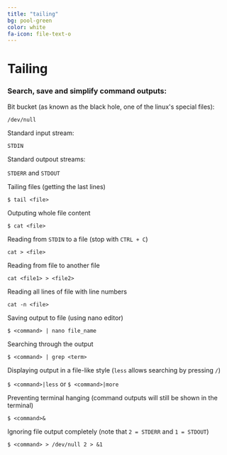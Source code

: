 ```yaml
---
title: "tailing"
bg: pool-green
color: white
fa-icon: file-text-o
---
```


# Tailing

### Search, save and simplify command outputs:

Bit bucket (as known as the black hole, one of the linux's special files):

`/dev/null`

Standard input stream:

`STDIN`

Standard outpout streams:

`STDERR` and `STDOUT`

Tailing files (getting the last lines)

`$ tail <file>`

Outputing whole file content

`$ cat <file>`

Reading from `STDIN` to a file (stop with `CTRL + C`)

`cat > <file>`

Reading from file to another file

`cat <file1> > <file2>`

Reading all lines of file with line numbers

`cat -n <file>`

Saving output to file (using nano editor)

`$ <command> | nano file_name`

Searching through the output

`$ <command> | grep <term>`

Displaying output in a file-like style (`less` allows searching by pressing `/`)

`$ <command>|less` or `$ <command>|more`

Preventing terminal hanging (command outputs will still be shown in the terminal)

`$ <command>& `

Ignoring file output completely (note that `2 = STDERR` and `1 = STDOUT`)

`$ <command> > /dev/null 2 > &1`
